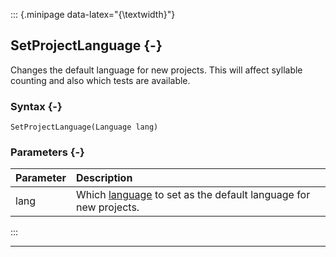 ::: {.minipage data-latex="{\textwidth}"}
## SetProjectLanguage {-}

Changes the default language for new projects. This will affect syllable counting and also which tests are available.

### Syntax {-}

```{sql}
SetProjectLanguage(Language lang)
```

### Parameters {-}

**Parameter** | **Description**
| :-- | :-- |
lang | Which [language](#language) to set as the default language for new projects.
:::

***
